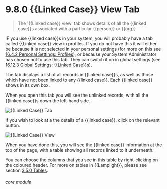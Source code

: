 # 9.8.0  <i class="fas fa-link"></i> {{Linked Case}} View Tab

> The '{{Linked case}} view' tab shows details of all the {{linked case}}s associated with a particular {{person}} or {{org}}



IF you use {{linked case}}s in your system, you will probably have a tab called {{Linked case}} view in profiles. If you do not have this it will either be because it is not selected in your personal settings (for more on this see [16.4.2 Personal Settings: Profiles](/help/index/p/16.4.2)), or because your System Administrator has chosen not to use this tab. They can switch it on in global settings (see [16.12.3 Global Settings: {{Linked Case}}s](/help/index/p/16.12.3)).

The tab displays a list of all records in {{linked case}}s, as well as those which have not been linked to any {{linked case}}. Each {{linked case}} shows in its own box.

When you open this tab you will see the unlinked records, with all the {{linked case}}s down the left-hand side. 

![{{Linked Case}} Tab](9.8.0a.png)


If you wish to look at a the details of a {{linked case}}, click on the relevant button. 

![{{Linked Case}} View](9.8.0b.png)

When you have done this, you will see the {{linked case}} information at the top of the page, with a table showing all records linked to it underneath. 

You can choose the columns that you see in this table by right-clicking on the coloured header. For more on tables in {{Lamplight}}, please see section [3.5.0  Tables](/help/index/p/3.5.0). 


###### core module



